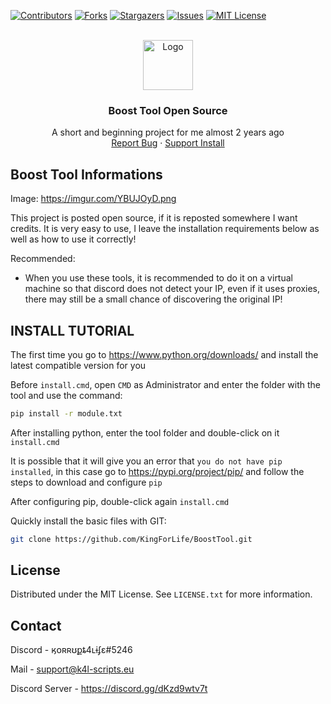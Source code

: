 <a name="readme-top"></a>




<!-- PROJECT SHIELDS -->
[![Contributors][contributors-shield]][contributors-url]
[![Forks][forks-shield]][forks-url]
[![Stargazers][stars-shield]][stars-url]
[![Issues][issues-shield]][issues-url]
[![MIT License][license-shield]][license-url]



<!-- PROJECT LOGO -->
<br />
<div align="center">
  <a href="https://github.com/KingForLife/BoostTool">
    <img src="https://imgur.com/ik5DLj3.png" alt="Logo" width="80" height="80">
  </a>

  <h3 align="center">Boost Tool Open Source</h3>

  <p align="center">
    A short and beginning project for me almost 2 years ago
    <br />
    <a href="https://github.com/KingForLife/BoostTool/issues">Report Bug</a>
    ·
    <a href="https://discord.k4l-scripts.eu">Support Install</a>
  </p>
</div>



<!-- ABOUT THE PROJECT -->
## Boost Tool Informations

Image: https://imgur.com/YBUJOyD.png

This project is posted open source, if it is reposted somewhere I want credits. It is very easy to use, I leave the installation requirements below as well as how to use it correctly!

Recommended:
* When you use these tools, it is recommended to do it on a virtual machine so that discord does not detect your IP, even if it uses proxies, there may still be a small chance of discovering the original IP!


<!-- INSTALL -->
## INSTALL TUTORIAL

The first time you go to https://www.python.org/downloads/ and install the latest compatible version for you

Before `install.cmd`, open `CMD` as Administrator and enter the folder with the tool and use the command: 
```sh
pip install -r module.txt
```

After installing python, enter the tool folder and double-click on it `install.cmd`

It is possible that it will give you an error that `you do not have pip installed`, in this case go to https://pypi.org/project/pip/ and follow the steps to download and configure `pip`

After configuring pip, double-click again `install.cmd`

Quickly install the basic files with GIT:
   ```sh
   git clone https://github.com/KingForLife/BoostTool.git
   ```


<!-- LICENSE -->
## License

Distributed under the MIT License. See `LICENSE.txt` for more information.


<!-- CONTACT -->
## Contact

Discord - ӄօʀʀʊքȶ4ʟɨʄɛ#5246

Mail - support@k4l-scripts.eu

Discord Server - https://discord.gg/dKzd9wtv7t


<!-- MARKDOWN LINKS & IMAGES -->
<!-- https://www.markdownguide.org/basic-syntax/#reference-style-links -->
[contributors-shield]: https://img.shields.io/github/contributors/KingForLife/BoostTool.svg?style=for-the-badge
[contributors-url]: https://github.com/KingForLife/BoostTool/graphs/contributors
[forks-shield]: https://img.shields.io/github/forks/KingForLife/BoostTool.svg?style=for-the-badge
[forks-url]: https://github.com/KingForLife/BoostTool/network/members
[stars-shield]: https://img.shields.io/github/stars/KingForLife/BoostTool.svg?style=for-the-badge
[stars-url]: https://github.com/KingForLife/BoostTool/stargazers
[issues-shield]: https://img.shields.io/github/issues/KingForLife/BoostTool.svg?style=for-the-badge
[issues-url]: https://github.com/KingForLife/BoostTool/issues
[license-shield]: https://img.shields.io/github/license/KingForLife/BoostTool.svg?style=for-the-badge
[license-url]: https://github.com/KingForLife/BoostTool/blob/master/LICENSE.txt
[product-screenshot]: https://cdn.korrupt.ro/CISI7/WemoBEdi89.png
